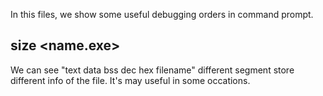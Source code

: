 In this files, we show some useful debugging orders in command prompt.
## size <name.exe>
We can see "text data bss dec hex filename" different segment store different info of the file.
It's may useful in some occations.

























